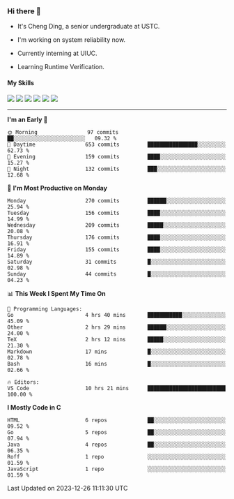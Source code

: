 ### Hi there 👋

* It's Cheng Ding, a senior undergraduate at USTC.
  
* I'm working on system reliability now.

* Currently interning at UIUC.

* Learning Runtime Verification.

#### My Skills

![](https://img.shields.io/badge/C++-65318e?logo=cplusplus&logoColor=fff)
![](https://img.shields.io/badge/Python-3e74a2?logo=python&logoColor=fff)
![](https://img.shields.io/badge/C-5654a2?logo=c&logoColor=fff)
![](https://img.shields.io/badge/Go-00aaff?logo=go&logoColor=fff)
![](https://img.shields.io/badge/Docker-0088ff?logo=docker&logoColor=fff)
![](https://img.shields.io/badge/Apache-D22128?logo=apache&logoColor=fff)

---
<!--START_SECTION:waka-->
**I'm an Early 🐤** 

```text
🌞 Morning                97 commits          ██░░░░░░░░░░░░░░░░░░░░░░░   09.32 % 
🌆 Daytime                653 commits         ████████████████░░░░░░░░░   62.73 % 
🌃 Evening                159 commits         ████░░░░░░░░░░░░░░░░░░░░░   15.27 % 
🌙 Night                  132 commits         ███░░░░░░░░░░░░░░░░░░░░░░   12.68 % 
```
📅 **I'm Most Productive on Monday** 

```text
Monday                   270 commits         ██████░░░░░░░░░░░░░░░░░░░   25.94 % 
Tuesday                  156 commits         ████░░░░░░░░░░░░░░░░░░░░░   14.99 % 
Wednesday                209 commits         █████░░░░░░░░░░░░░░░░░░░░   20.08 % 
Thursday                 176 commits         ████░░░░░░░░░░░░░░░░░░░░░   16.91 % 
Friday                   155 commits         ████░░░░░░░░░░░░░░░░░░░░░   14.89 % 
Saturday                 31 commits          █░░░░░░░░░░░░░░░░░░░░░░░░   02.98 % 
Sunday                   44 commits          █░░░░░░░░░░░░░░░░░░░░░░░░   04.23 % 
```


📊 **This Week I Spent My Time On** 

```text
💬 Programming Languages: 
Go                       4 hrs 40 mins       ███████████░░░░░░░░░░░░░░   45.09 % 
Other                    2 hrs 29 mins       ██████░░░░░░░░░░░░░░░░░░░   24.00 % 
TeX                      2 hrs 12 mins       █████░░░░░░░░░░░░░░░░░░░░   21.30 % 
Markdown                 17 mins             █░░░░░░░░░░░░░░░░░░░░░░░░   02.78 % 
Bash                     16 mins             █░░░░░░░░░░░░░░░░░░░░░░░░   02.66 % 

🔥 Editors: 
VS Code                  10 hrs 21 mins      █████████████████████████   100.00 % 
```

**I Mostly Code in C** 

```text
HTML                     6 repos             ██░░░░░░░░░░░░░░░░░░░░░░░   09.52 % 
Go                       5 repos             ██░░░░░░░░░░░░░░░░░░░░░░░   07.94 % 
Java                     4 repos             ██░░░░░░░░░░░░░░░░░░░░░░░   06.35 % 
Roff                     1 repo              ░░░░░░░░░░░░░░░░░░░░░░░░░   01.59 % 
JavaScript               1 repo              ░░░░░░░░░░░░░░░░░░░░░░░░░   01.59 % 
```




 Last Updated on 2023-12-26 11:11:30 UTC
<!--END_SECTION:waka-->
